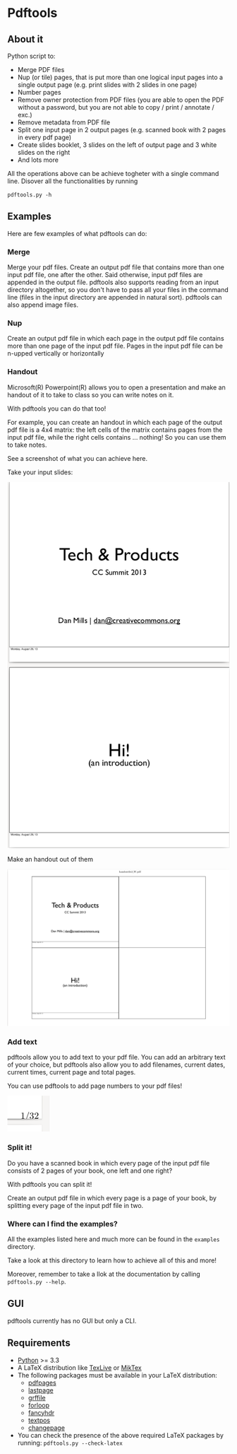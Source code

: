 # Pdftools

## About it
Python script to:

* Merge PDF files
* Nup (or tile) pages, that is put more than one logical input pages into a single output page (e.g. print slides with 2 slides in one page)
* Number pages 
* Remove owner protection from PDF files (you are able to open the PDF without a password, but you are not able to copy / print / annotate / exc.)
* Remove metadata from PDF file
* Split one input page in 2 output pages (e.g. scanned book with 2 pages in every pdf page)
* Create slides booklet, 3 slides on the left of output page and 3 white slides on the right
* And lots more

All the operations above can be achieve togheter with a single command line.
Disover all the functionalities by running

	pdftools.py -h

## Examples
Here are few examples of what pdftools can do:

### Merge

Merge your pdf files. Create an output pdf file that contains more than one input pdf file, one after the other. Said otherwise, input pdf files are appended in the output file. pdftools also supports reading from an input directory altogether, so you don't have to pass all your files in the command line (files in the input directory are appended in natural sort). pdftools can also append image files.

### Nup

Create an output pdf file in which each page in the output pdf file contains more than one page of the input pdf file. Pages in the input pdf file can be n-upped vertically or horizontally

### Handout

Microsoft(R) Powerpoint(R) allows you to open a presentation and make an handout of it to take to class so you can write notes on it.

With pdftools you can do that too! 

For example, you can create an handout in which each page of the output pdf file is a 4x4 matrix: the left cells of the matrix contains pages from the input pdf file, while the right cells contains ... nothing! So you can use them to take notes.

See a screenshot of what you can achieve here.

Take your input slides:

![Input slides](./screenshots/slides.png)

Make an handout out of them

![Handout 2x2](./screenshots/handout2x2.png)

### Add text

pdftools allow you to add text to your pdf file. You can add an arbitrary text of your choice, but pdftools also allow you to add filenames, current dates, current times, current page and total pages.

You can use pdftools to add page numbers to your pdf files!

![Page numbers](./screenshots/pagenumbers.png)

### Split it!

Do you have a scanned book in which every page of the input pdf file consists of 2 pages of your book, one left and one right?

With pdftools you can split it!

Create an output pdf file in which every page is a page of your book, by splitting every page of the input pdf file in two.

### Where can I find the examples?

All the examples listed here and much more can be found in the `examples` directory.

Take a look at this directory to learn how to achieve all of this and more!

Moreover, remember to take a llok at the documentation by calling `pdftools.py --help`.

## GUI

pdftools currently has no GUI but only a CLI.

## Requirements

* [Python](https://www.python.org/) >= 3.3
* A LaTeX distribution like [TexLive](https://www.tug.org/texlive/) or [MikTex](http://miktex.org/)
* The following packages must be available in your LaTeX distribution:
    * [pdfpages](https://www.ctan.org/pkg/pdfpages?lang=en)
    * [lastpage](https://www.ctan.org/pkg/lastpage)
    * [grffile](https://www.ctan.org/pkg/grffile)
    * [forloop](https://www.ctan.org/pkg/forloop)
    * [fancyhdr](https://www.ctan.org/pkg/fancyhdr?lang=en)
    * [textpos](https://www.ctan.org/pkg/textpos)
    * [changepage](https://www.ctan.org/pkg/changepage)
* You can check the presence of the above required LaTeX packages by running:
    `pdftools.py --check-latex`
